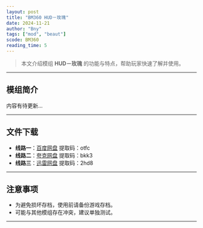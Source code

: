 ```yaml
---
layout: post
title: "BM360 HUD－玫瑰"
date: 2024-11-21
author: "Bny"
tags: ["mod", "beaut"]
scode: BM360
reading_time: 5
---
```


> 本文介绍模组 **HUD－玫瑰** 的功能与特点，帮助玩家快速了解并使用。

---

## 模组简介

内容有待更新...

---


## 文件下载
- **线路一**：[百度网盘](https://pan.baidu.com/s/1v2324bheNQ2OQvmfz7u9zQ?pwd=otfc)  提取码：otfc  
- **线路二**：[夸克网盘](https://pan.quark.cn/s/5c0ad0ac3fe9?pwd=bkk3)  提取码：bkk3  
- **线路三**：[迅雷网盘](https://pan.xunlei.com/s/VOCCbW2EIeXK2RN4MTAx7MAHA1?pwd=2hd8)  提取码：2hd8  

---

## 注意事项
- 为避免损坏存档，使用前请备份游戏存档。
- 可能与其他模组存在冲突，建议单独测试。

---


